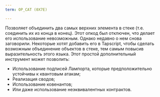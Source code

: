```yaml
---
term: OP_CAT (0X7E)

---
```

Позволяет объединить два самых верхних элемента в стеке (т.е. соединить их из конца в конец). Этот опкод был отключен, что делает его использование невозможным. Однако недавно о нем снова заговорили. Некоторые хотят добавить его в Tapscript, чтобы сделать возможным объединение объектов в стеке, тем самым повысив выразительность этого языка. Этот простой дополнительный инструмент может позволить:


- Использование подписей Лампорта, которые предположительно устойчивы к квантовым атакам;
- Реализация сводов;
- Использование ковенантов;
- Или даже использование неэквивалентных контрактов.